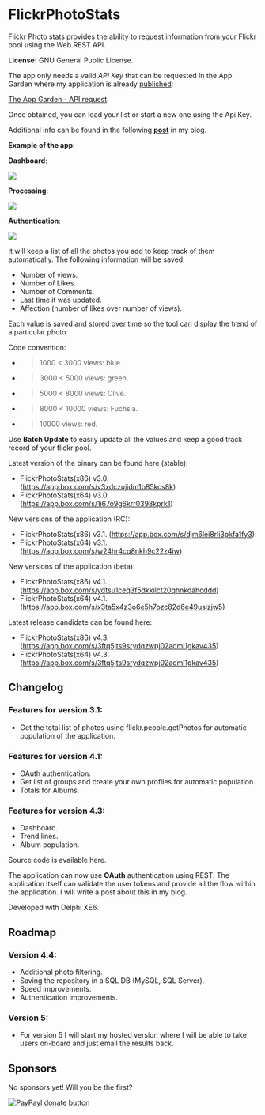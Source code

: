 FlickrPhotoStats
================

Flickr Photo stats provides the ability to request information from your Flickr pool using the Web REST API.

**License:** GNU General Public License.

The app only needs a valid *API Key* that can be requested in the App Garden where my application is already [published](https://www.flickr.com/services/apps/72157639602915254/):

[The App Garden - API request](https://www.flickr.com/services/apps/create/apply/?).

Once obtained, you can load your list or start a new one using the Api Key.

Additional info can be found in the following [**post**](http://thundaxsoftware.blogspot.co.uk/p/flickr-photo-analytics.html) in my blog.

**Example of the app**:

**Dashboard**:

![](http://3.bp.blogspot.com/-Wuf66X97Lac/VYh1ezan0tI/AAAAAAAAE58/lr1ECQ4Bjpc/s640/dashboard.png)

**Processing**:

![](http://4.bp.blogspot.com/-CEV0jQ6qLfc/VYh55Oj3_rI/AAAAAAAAE6Q/3lpyMGmQS00/s640/dashboard2.png)

**Authentication**:

![](http://1.bp.blogspot.com/-qqAYuDjdP6w/VYiAROWt6NI/AAAAAAAAE64/HtLd_lIz26Q/s640/auth.png)

It will keep a list of all the photos you add to keep track of them automatically.
The following information will be saved:
- Number of views.
- Number of Likes.
- Number of Comments.
- Last time it was updated.
- Affection (number of likes over number of views).

Each value is saved and stored over time so the tool can display the trend of a particular photo.

Code convention:
- > 1000 < 3000 views: blue.
- > 3000 < 5000 views: green.
- > 5000 < 8000 views: Olive.
- > 8000 < 10000 views: Fuchsia. 
- > 10000 views: red.
 
Use **Batch Update** to easily update all the values and keep a good track record of your flickr pool.

Latest version of the binary can be found here (stable):

- FlickrPhotoStats(x86) v3.0. (https://app.box.com/s/v3xdczujjdm1b85kcs8k)
- FlickrPhotoStats(x64) v3.0. (https://app.box.com/s/1i67o9g6krr0398kprk1)

New versions of the application (RC):

- FlickrPhotoStats(x86) v3.1. (https://app.box.com/s/djm6lei8rli3pkfa1fy3)
- FlickrPhotoStats(x64) v3.1. (https://app.box.com/s/w24hr4cq8nkh9c22z4iw)

New versions of the application (beta):

- FlickrPhotoStats(x86) v4.1. (https://app.box.com/s/ydtsu1ceq3f5dkkilct20qhnkdahcddd)
- FlickrPhotoStats(x64) v4.1. (https://app.box.com/s/x3ta5x4z3o6e5h7ozc82d6e49uslzjw5)

Latest release candidate can be found here:

- FlickrPhotoStats(x86) v4.3. (https://app.box.com/s/3ftq5jts9srydqzwpj02adml1gkav435)
- FlickrPhotoStats(x64) v4.3. (https://app.box.com/s/3ftq5jts9srydqzwpj02adml1gkav435)

## Changelog
### Features for version 3.1:
- Get the total list of photos using flickr.people.getPhotos for automatic population of the application.

### Features for version 4.1:
- OAuth authentication.
- Get list of groups and create your own profiles for automatic population.
- Totals for Albums.

### Features for version 4.3:
- Dashboard.
- Trend lines.
- Album population.

Source code is available here.

The application can now use **OAuth** authentication using REST. The application itself can validate the user tokens and provide all the flow within the application. I will write a post about this in my blog.

Developed with Delphi XE6.

## Roadmap
### Version 4.4:
- Additional photo filtering.
- Saving the repository in a SQL DB (MySQL, SQL Server).
- Speed improvements.
- Authentication improvements.

### Version 5:
- For version 5 I will start my hosted version where I will be able to take users on-board and just email the results back.

## Sponsors
No sponsors yet! Will you be the first?

[![PayPayl donate button](https://img.shields.io/badge/paypal-donate-yellow.svg)](https://www.paypal.com/cgi-bin/webscr?cmd=_s-xclick&hosted_button_id=L5FCF6LX5C9AW "Donate once-off to this project using Paypal")
